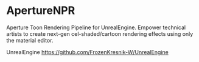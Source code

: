 # ApertureNPR
Aperture Toon Rendering Pipeline for UnrealEngine.
Empower technical artists to create next-gen cel-shaded/cartoon rendering effects using only the material editor.

UnrealEngine
https://github.com/FrozenKresnik-W/UnrealEngine
